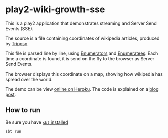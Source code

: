 play2-wiki-growth-sse
=====================

This is a play2 application that demonstrates streaming and Server Send Events (SSE).

The source is a file containing coordinates of wikipedia articles, produced by [Triposo](http://www.triposo.com/labs/wikigrowth)

This file is parsed line by line, using [Enumerators](http://www.playframework.org/documentation/2.0.2/Enumerators) and [Enumeratees](http://www.playframework.org/documentation/2.0.2/Enumeratees).
Each time a coordinate is found, it is send on the fly to the browser as Server Send Events.

The browser displays this coordinate on a map, showing how wikipedia has spread over the world.

The demo can be view [online on Heroku](http://wiki-growth.herokuapp.com/).
The code is explained on a [blog post](http://yanns.github.io/blog/2012/08/12/handling-data-streams-with-play2-and-server-send-events/).

## How to run

Be sure you have [`sbt` installed](http://www.scala-sbt.org/)

```
sbt run
```

